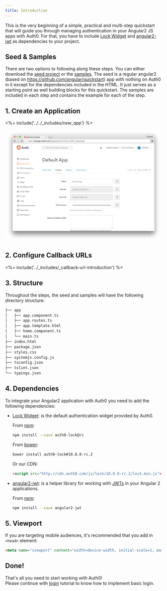 ```yaml
---
title: Introduction
---
```


This is the very beginning of a simple, practical and multi-step quickstart that will guide you through managing authentication in your Angular2 JS apps with Auth0. For that, you have to include
[Lock Widget](https://github.com/auth0/lock) and [angular2-jwt](https://github.com/auth0/angular2-jwt) as dependencies to your project.

## Seed & Samples

There are two options to following along these steps. You can either download the [seed project](https://github.com/auth0-samples/auth0-angularjs2-systemjs-sample/tree/master/00-Starter-Seed) or the [samples](https://github.com/auth0-samples/auth0-angularjs2-systemjs-sample). The seed is a regular angular2 (based on https://github.com/angular/quickstart) app with nothing on Auth0 in it except for the dependencies included in the HTML. It just serves as a starting point as well building blocks for this quickstart. The samples are included in each step and contains the example for each of the step.

## 1. Create an Application

<%= include('../../_includes/_new_app') %>_

![App Dashboard](/media/articles/angularjs/app_dashboard.png)


## 2. Configure Callback URLs

<%= include('../_includes/_callback-url-introduction') %>

## 3. Structure
Throughout the steps, the seed and samples will have the following directory structure:

```bash
├── app
│   ├── app.component.ts
│   ├── app.routes.ts
│   ├── app.template.html
│   ├── home.component.ts
│   └── main.ts
├── index.html
├── package.json
├── styles.css
├── systemjs.config.js
├── tsconfig.json
├── tslint.json
└── typings.json
```

## 4. Dependencies
To integrate your Angular2 application with Auth0 you need to add the following dependencies:

- [Lock Widget](https://github.com/auth0/lock): is the default authentication widget provided by Auth0.

    From [npm](https://npmjs.org):

    ```sh
    npm install --save auth0-lock@rc
    ```

    From [bower](http://bower.io):

    ```sh
    bower install auth0-lock#10.0.0-rc.2
    ```

    Or our CDN:

    ```html
    <script src="http://cdn.auth0.com/js/lock/10.0.0-rc.2/lock.min.js"></script>
    ```

- [angular2-jwt](https://github.com/auth0/angular2-jwt): is a helper library for working with [JWTs](http://jwt.io/introduction) in your Angular 2 applications.

    From [npm](https://npmjs.org):

    ```sh
    npm install --save angular2-jwt
    ```

## 5. Viewport

If you are targeting mobile audiences, it's recommended that you add in `<head>` element:

```html
<meta name="viewport" content="width=device-width, initial-scale=1, maximum-scale=1, user-scalable=0"/>
```

## Done!

That's all you need to start working with Auth0!  
Please continue with [login](/quickstart/spa/angular2/01-login) tutorial to know how to implement basic login.
